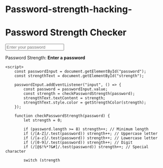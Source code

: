# Password-strength-hacking-<!DOCTYPE html>
<html>
<head>
    <title>Password Strength Checker</title>
    <style>
        #strength {
            font-weight: bold;
        }
    </style>
</head>
<body>
    <h1>Password Strength Checker</h1>
    <input type="password" id="password" placeholder="Enter your password" />
    <p>Password Strength: <span id="strength">Enter a password</span></p>

    <script>
        const passwordInput = document.getElementById("password");
        const strengthText = document.getElementById("strength");

        passwordInput.addEventListener("input", () => {
            const password = passwordInput.value;
            const strength = checkPasswordStrength(password);
            strengthText.textContent = strength;
            strengthText.style.color = getStrengthColor(strength);
        });

        function checkPasswordStrength(password) {
            let strength = 0;

            if (password.length >= 8) strength++; // Minimum length
            if (/[A-Z]/.test(password)) strength++; // Uppercase letter
            if (/[a-z]/.test(password)) strength++; // Lowercase letter
            if (/[0-9]/.test(password)) strength++; // Digit
            if (/[@$!%*?&#]/.test(password)) strength++; // Special character

            switch (strength
